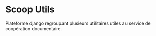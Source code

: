 # Scoop Utils
Plateforme django regroupant plusieurs utilitaires utiles au service de coopération documentaire.  
